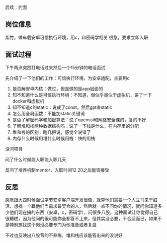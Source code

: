 后续：约面
## 岗位信息
紫竹，做车载安卓可信执行环境，用c，和密码学相关
很急，要求立即入职


## 面试过程
下午两点突然打电话过来然后一个15分钟的电话面试

先介绍了一下他们的工作：可信执行环境，为安卓适配，主要用c

1. 是否解安卓内核：做过，但是做的是app层面的
2. 知不知道什么是可信执行环境：不知道，但似乎类似于虚拟机，讲了一下docker和虚拟机
3. 知不知道c的static：说成了const，然后gpt查static
4. 怎么用全局函数：不能加static关键词
5. 是否了解密码学和加密算法：说了openssl和网络安全课的，答的不好
6. 了解堆和栈两种数据结构吗：说了一下栈是什么，在内存里的分配
7. 堆和栈的区别：瞎几把说，感觉全说错了
8. 内存什么时候用堆什么时候用栈：快的用栈

没问项目

问了什么时候能入职能入职几天

反问了培养机制mentor，入职时间12.20之后能否接受


## 反思
感觉跟大四时候面试字节安卓客户端开发很像，就算他们需要一个人立马来干脏活，想找一个跟他们当需求最契合的人，然后就一点不问你的情况，就问你知道多少他们现在搞的东西（安卓，c，密码学），问很多八股，这种面试让你觉得自己很糟糕，因为他问的很可能你全都答不上来，但其实没必要，不合适而已，如果不是特别想找这个岗没必要专门为他准备或者复盘

不过也反映出八股背的不熟练，堆和栈应该能答出来的没说好